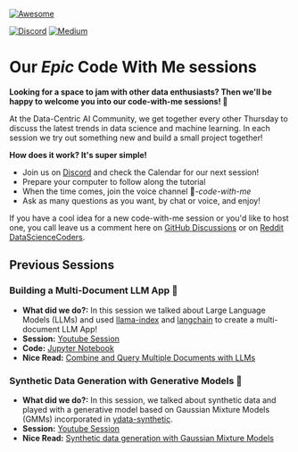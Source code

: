 [![Awesome](https://awesome.re/badge.svg)](https://awesome.re)

[![Discord](https://img.shields.io/badge/Discord-7289DA?style=for-the-badge&logo=discord&logoColor=white)](https://discord.gg/mw7xjJ7b7s)
[![Medium](https://img.shields.io/badge/Medium-12100E?style=for-the-badge&logo=medium&logoColor=white)](https://medium.com/data-centric-ai-community)


# Our *Epic* Code With Me sessions

**Looking for a space to jam with other data enthusiasts? Then we'll be happy to welcome you into our code-with-me sessions! 💪**


At the Data-Centric AI Community, we get together every other Thursday to discuss the latest trends in data science and machine learning. In each session we try out something new and build a small project together!

**How does it work? It's super simple!**

 - Join us on [Discord](https://tiny.ydata.ai/dcai-community-github) and check the Calendar for our next session!
 - Prepare your computer to follow along the tutorial
 - When the time comes, join the voice channel 🧠*-code-with-me*
 - Ask as many questions as you want, by chat or voice, and enjoy!

If you have a cool idea for a new code-with-me session or you'd like to host one, you call leave us a comment here on [GitHub Discussions](https://github.com/Data-Centric-AI-Community/code-with-me/discussions) or on [Reddit DataScienceCoders](https://www.reddit.com/r/DataScienceCoders/).


## Previous Sessions

### Building a Multi-Document LLM App 🦙
- **What did we do?:** In this session we talked about Large Language Models (LLMs) and used [llama-index](https://pypi.org/project/llama-index/) and [langchain](https://pypi.org/project/langchain/) to create a multi-document LLM App!
- **Session:** [Youtube Session](https://www.youtube.com/watch?v=ubBWL-PB67U&t=1441s)
- **Code:** [Jupyter Notebook](notebooks/multi_doc_llm.ipynb)
- **Nice Read:** [Combine and Query Multiple Documents with LLMs](https://mlops.community/combine-and-query-multiple-documents-with-llm/)


### Synthetic Data Generation with Generative Models 🤖
- **What did we do?:** In this session, we talked about synthetic data and played with a generative model based on Gaussian Mixture Models (GMMs) incorporated in [ydata-synthetic](https://github.com/ydataai/ydata-synthetic).
- **Session:** [Youtube Session](https://www.youtube.com/watch?v=5kESpkNz94M)
- **Nice Read:** [Synthetic data generation with Gaussian Mixture Models](https://ydata.ai/resources/synthetic-data-generation-with-gaussian-mixture-models)


